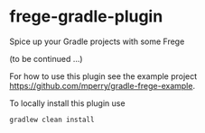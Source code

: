 # frege-gradle-plugin
Spice up your Gradle projects with some Frege

(to be continued ...)

For how to use this plugin see the example project https://github.com/mperry/gradle-frege-example.

To locally install this plugin use

    gradlew clean install
